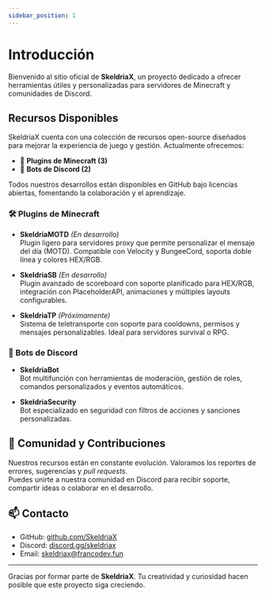 ```yaml
---
sidebar_position: 1
---
```


# Introducción

Bienvenido al sitio oficial de **SkeldriaX**, un proyecto dedicado a ofrecer herramientas útiles y personalizadas para servidores de Minecraft y comunidades de Discord.

## Recursos Disponibles

SkeldriaX cuenta con una colección de recursos open-source diseñados para mejorar la experiencia de juego y gestión. Actualmente ofrecemos:

- 🧩 **Plugins de Minecraft (3)**
- 🤖 **Bots de Discord (2)**

Todos nuestros desarrollos están disponibles en GitHub bajo licencias abiertas, fomentando la colaboración y el aprendizaje.

### 🛠️ Plugins de Minecraft

- **SkeldriaMOTD** *(En desarrollo)*  
  Plugin ligero para servidores proxy que permite personalizar el mensaje del día (MOTD). Compatible con Velocity y BungeeCord, soporta doble línea y colores HEX/RGB.

- **SkeldriaSB** *(En desarrollo)*  
  Plugin avanzado de scoreboard con soporte planificado para HEX/RGB, integración con PlaceholderAPI, animaciones y múltiples layouts configurables.

- **SkeldriaTP** *(Próximamente)*  
  Sistema de teletransporte con soporte para cooldowns, permisos y mensajes personalizables. Ideal para servidores survival o RPG.

### 🤖 Bots de Discord

- **SkeldriaBot**  
  Bot multifunción con herramientas de moderación, gestión de roles, comandos personalizados y eventos automáticos. 

- **SkeldriaSecurity**  
  Bot especializado en seguridad con filtros de acciones y sanciones personalizadas.

## 🚀 Comunidad y Contribuciones

Nuestros recursos están en constante evolución. Valoramos los reportes de errores, sugerencias y *pull requests*.  
Puedes unirte a nuestra comunidad en Discord para recibir soporte, compartir ideas o colaborar en el desarrollo.

## 📫 Contacto

- GitHub: [github.com/SkeldriaX](https://github.com/SkeldriaX)  
- Discord: [discord.gg/skeldriax](https://discord.gg/skeldriax)  
- Email: skeldriax@francodev.fun  

---

Gracias por formar parte de **SkeldriaX**. Tu creatividad y curiosidad hacen posible que este proyecto siga creciendo.
